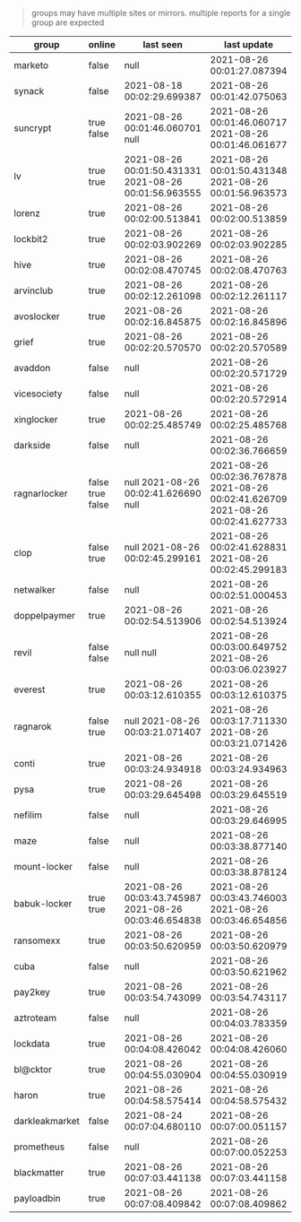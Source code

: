 > groups may have multiple sites or mirrors. multiple reports for a single group are expected

| group | online | last seen  | last update |
|-------|--------|------------|-------------|
| marketo | false | null | 2021-08-26 00:01:27.087394 |
| synack | false | 2021-08-18 00:02:29.699387 | 2021-08-26 00:01:42.075063 |
| suncrypt | true false | 2021-08-26 00:01:46.060701 null | 2021-08-26 00:01:46.060717 2021-08-26 00:01:46.061677 |
| lv | true true | 2021-08-26 00:01:50.431331 2021-08-26 00:01:56.963555 | 2021-08-26 00:01:50.431348 2021-08-26 00:01:56.963573 |
| lorenz | true | 2021-08-26 00:02:00.513841 | 2021-08-26 00:02:00.513859 |
| lockbit2 | true | 2021-08-26 00:02:03.902269 | 2021-08-26 00:02:03.902285 |
| hive | true | 2021-08-26 00:02:08.470745 | 2021-08-26 00:02:08.470763 |
| arvinclub | true | 2021-08-26 00:02:12.261098 | 2021-08-26 00:02:12.261117 |
| avoslocker | true | 2021-08-26 00:02:16.845875 | 2021-08-26 00:02:16.845896 |
| grief | true | 2021-08-26 00:02:20.570570 | 2021-08-26 00:02:20.570589 |
| avaddon | false | null | 2021-08-26 00:02:20.571729 |
| vicesociety | false | null | 2021-08-26 00:02:20.572914 |
| xinglocker | true | 2021-08-26 00:02:25.485749 | 2021-08-26 00:02:25.485768 |
| darkside | false | null | 2021-08-26 00:02:36.766659 |
| ragnarlocker | false true false | null 2021-08-26 00:02:41.626690 null | 2021-08-26 00:02:36.767878 2021-08-26 00:02:41.626709 2021-08-26 00:02:41.627733 |
| clop | false true | null 2021-08-26 00:02:45.299161 | 2021-08-26 00:02:41.628831 2021-08-26 00:02:45.299183 |
| netwalker | false | null | 2021-08-26 00:02:51.000453 |
| doppelpaymer | true | 2021-08-26 00:02:54.513906 | 2021-08-26 00:02:54.513924 |
| revil | false false | null null | 2021-08-26 00:03:00.649752 2021-08-26 00:03:06.023927 |
| everest | true | 2021-08-26 00:03:12.610355 | 2021-08-26 00:03:12.610375 |
| ragnarok | false true | null 2021-08-26 00:03:21.071407 | 2021-08-26 00:03:17.711330 2021-08-26 00:03:21.071426 |
| conti | true | 2021-08-26 00:03:24.934918 | 2021-08-26 00:03:24.934963 |
| pysa | true | 2021-08-26 00:03:29.645498 | 2021-08-26 00:03:29.645519 |
| nefilim | false | null | 2021-08-26 00:03:29.646995 |
| maze | false | null | 2021-08-26 00:03:38.877140 |
| mount-locker | false | null | 2021-08-26 00:03:38.878124 |
| babuk-locker | true true | 2021-08-26 00:03:43.745987 2021-08-26 00:03:46.654838 | 2021-08-26 00:03:43.746003 2021-08-26 00:03:46.654856 |
| ransomexx | true | 2021-08-26 00:03:50.620959 | 2021-08-26 00:03:50.620979 |
| cuba | false | null | 2021-08-26 00:03:50.621962 |
| pay2key | true | 2021-08-26 00:03:54.743099 | 2021-08-26 00:03:54.743117 |
| aztroteam | false | null | 2021-08-26 00:04:03.783359 |
| lockdata | true | 2021-08-26 00:04:08.426042 | 2021-08-26 00:04:08.426060 |
| bl@cktor | true | 2021-08-26 00:04:55.030904 | 2021-08-26 00:04:55.030919 |
| haron | true | 2021-08-26 00:04:58.575414 | 2021-08-26 00:04:58.575432 |
| darkleakmarket | false | 2021-08-24 00:07:04.680110 | 2021-08-26 00:07:00.051157 |
| prometheus | false | null | 2021-08-26 00:07:00.052253 |
| blackmatter | true | 2021-08-26 00:07:03.441138 | 2021-08-26 00:07:03.441158 |
| payloadbin | true | 2021-08-26 00:07:08.409842 | 2021-08-26 00:07:08.409862 |
